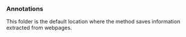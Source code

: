 
### Annotations ###

This folder is the default location where the method saves information extracted from webpages.

